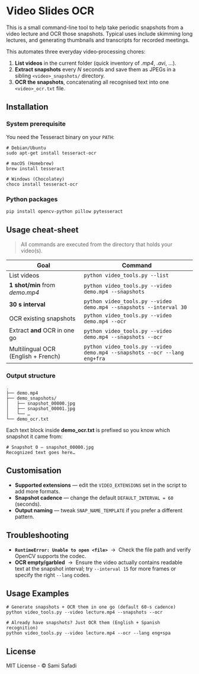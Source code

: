 # Video Slides OCR
This is a small command-line tool to help take periodic snapshots from a video lecture and OCR those snapshots. Typical uses include skimming long lectures, and generating thumbnails and transcripts for recorded meetings.

This automates three everyday video‑processing chores:

1. **List videos** in the current folder (quick inventory of *.mp4*, *.avi*, …).
2. **Extract snapshots** every *N* seconds and save them as JPEGs in a sibling `<video>_snapshots/` directory.
3. **OCR the snapshots**, concatenating all recognised text into one `<video>_ocr.txt` file.

## Installation
### System prerequisite
You need the Tesseract binary on your `PATH`:

```
# Debian/Ubuntu
sudo apt‑get install tesseract‑ocr

# macOS (Homebrew)
brew install tesseract

# Windows (Chocolatey)
choco install tesseract-ocr
```

### Python packages
```bash
pip install opencv-python pillow pytesseract 
```

## Usage cheat‑sheet

> All commands are executed from the directory that holds your video(s).

| Goal | Command |
| --- | --- |
| List videos | `python video_tools.py --list` |
| **1 shot/min** from *demo.mp4* | `python video_tools.py --video demo.mp4 --snapshots` |
| **30 s interval** | `python video_tools.py --video demo.mp4 --snapshots --interval 30` |
| OCR existing snapshots | `python video_tools.py --video demo.mp4 --ocr` |
| Extract **and** OCR in one go | `python video_tools.py --video demo.mp4 --snapshots --ocr` |
| Multilingual OCR (English + French) | `python video_tools.py --video demo.mp4 --snapshots --ocr --lang eng+fra` |

### Output structure

```
.
├── demo.mp4
├── demo_snapshots/
│   ├── snapshot_00000.jpg
│   ├── snapshot_00001.jpg
│   └── …
└── demo_ocr.txt
```

Each text block inside **demo_ocr.txt** is prefixed so you know which snapshot it came from:

```
# Snapshot 0 — snapshot_00000.jpg
Recognized text goes here…
```

## Customisation

* **Supported extensions** — edit the `VIDEO_EXTENSIONS` set in the script to add more formats.
* **Snapshot cadence** — change the default `DEFAULT_INTERVAL = 60` (seconds).
* **Output naming** — tweak `SNAP_NAME_TEMPLATE` if you prefer a different pattern.

## Troubleshooting
* **`RuntimeError: Unable to open <file>`**  →  Check the file path and verify OpenCV supports the codec.
* **OCR empty/garbled**  →  Ensure the video actually contains readable text at the snapshot interval; try `--interval 15` for more frames or specify the right `--lang` codes.

## Usage Examples
```
# Generate snapshots + OCR them in one go (default 60-s cadence)
python video_tools.py --video lecture.mp4 --snapshots --ocr

# Already have snapshots? Just OCR them (English + Spanish recognition)
python video_tools.py --video lecture.mp4 --ocr --lang eng+spa
```

## License
MIT License - © Sami Safadi
